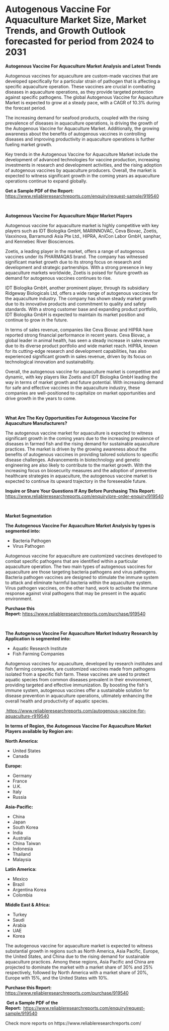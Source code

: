 <p><h1>Autogenous Vaccine For Aquaculture Market Size, Market Trends, and Growth Outlook forecasted for period from 2024 to 2031</h1></p><p><strong>Autogenous Vaccine For Aquaculture Market Analysis and Latest Trends</strong></p>
<p><p>Autogenous vaccines for aquaculture are custom-made vaccines that are developed specifically for a particular strain of pathogen that is affecting a specific aquaculture operation. These vaccines are crucial in combating diseases in aquaculture operations, as they provide targeted protection against specific pathogens. The global Autogenous Vaccine for Aquaculture Market is expected to grow at a steady pace, with a CAGR of 10.3% during the forecast period.</p><p>The increasing demand for seafood products, coupled with the rising prevalence of diseases in aquaculture operations, is driving the growth of the Autogenous Vaccine for Aquaculture Market. Additionally, the growing awareness about the benefits of autogenous vaccines in controlling diseases and improving productivity in aquaculture operations is further fueling market growth.</p><p>Key trends in the Autogenous Vaccine for Aquaculture Market include the development of advanced technologies for vaccine production, increasing investments in research and development activities, and the rising adoption of autogenous vaccines by aquaculture producers. Overall, the market is expected to witness significant growth in the coming years as aquaculture operations continue to expand globally.</p></p>
<p><strong>Get a Sample PDF of the Report:&nbsp;</strong> <a href="https://www.reliableresearchreports.com/enquiry/request-sample/919540">https://www.reliableresearchreports.com/enquiry/request-sample/919540</a></p>
<p>&nbsp;</p>
<p><strong>Autogenous Vaccine For Aquaculture Major Market Players</strong></p>
<p><p>Autogenous vaccine for aquaculture market is highly competitive with key players such as IDT Biologika GmbH, MARINNOVAC, Ceva Biovac, Zoetis, Vaxxinova, Barramundi Asia Pte Ltd., HIPRA, AniCon Labor GmbH, sanphar, and Kennebec River Biosciences. </p><p>Zoetis, a leading player in the market, offers a range of autogenous vaccines under its PHARMAQAS brand. The company has witnessed significant market growth due to its strong focus on research and development and strategic partnerships. With a strong presence in key aquaculture markets worldwide, Zoetis is poised for future growth as demand for autogenous vaccines continues to rise.</p><p>IDT Biologika GmbH, another prominent player, through its subsidiary Ridgeway Biologicals Ltd, offers a wide range of autogenous vaccines for the aquaculture industry. The company has shown steady market growth due to its innovative products and commitment to quality and safety standards. With a strong customer base and expanding product portfolio, IDT Biologika GmbH is expected to maintain its market position and continue to grow in the future.</p><p>In terms of sales revenue, companies like Ceva Biovac and HIPRA have reported strong financial performance in recent years. Ceva Biovac, a global leader in animal health, has seen a steady increase in sales revenue due to its diverse product portfolio and wide market reach. HIPRA, known for its cutting-edge research and development capabilities, has also experienced significant growth in sales revenue, driven by its focus on technological innovation and sustainability.</p><p>Overall, the autogenous vaccine for aquaculture market is competitive and dynamic, with key players like Zoetis and IDT Biologika GmbH leading the way in terms of market growth and future potential. With increasing demand for safe and effective vaccines in the aquaculture industry, these companies are well-positioned to capitalize on market opportunities and drive growth in the years to come.</p></p>
<p>&nbsp;</p>
<p><strong>What Are The Key Opportunities For Autogenous Vaccine For Aquaculture Manufacturers?</strong></p>
<p><p>The autogenous vaccine market for aquaculture is expected to witness significant growth in the coming years due to the increasing prevalence of diseases in farmed fish and the rising demand for sustainable aquaculture practices. The market is driven by the growing awareness about the benefits of autogenous vaccines in providing tailored solutions to specific disease challenges. Advancements in biotechnology and genetic engineering are also likely to contribute to the market growth. With the increasing focus on biosecurity measures and the adoption of preventive healthcare strategies in aquaculture, the autogenous vaccine market is expected to continue its upward trajectory in the foreseeable future.</p></p>
<p><strong>Inquire or Share Your Questions If Any Before Purchasing This Report:</strong> <a href="https://www.reliableresearchreports.com/enquiry/pre-order-enquiry/919540">https://www.reliableresearchreports.com/enquiry/pre-order-enquiry/919540</a></p>
<p>&nbsp;</p>
<p><strong>Market Segmentation</strong></p>
<p><strong>The Autogenous Vaccine For Aquaculture Market Analysis by types is segmented into:</strong></p>
<p><ul><li>Bacteria Pathogen</li><li>Virus Pathogen</li></ul></p>
<p><p>Autogenous vaccine for aquaculture are customized vaccines developed to combat specific pathogens that are identified within a particular aquaculture operation. The two main types of autogenous vaccines for aquaculture are those targeting bacteria pathogens and virus pathogens. Bacteria pathogen vaccines are designed to stimulate the immune system to attack and eliminate harmful bacteria within the aquaculture system. Virus pathogen vaccines, on the other hand, work to activate the immune response against viral pathogens that may be present in the aquatic environment.</p></p>
<p><strong>Purchase this Report:&nbsp;</strong><a href="https://www.reliableresearchreports.com/purchase/919540">https://www.reliableresearchreports.com/purchase/919540</a></p>
<p>&nbsp;</p>
<p><strong>The Autogenous Vaccine For Aquaculture Market Industry Research by Application is segmented into:</strong></p>
<p><ul><li>Aquatic Research Institute</li><li>Fish Farming Companies</li></ul></p>
<p><p>Autogenous vaccines for aquaculture, developed by research institutes and fish farming companies, are customized vaccines made from pathogens isolated from a specific fish farm. These vaccines are used to protect aquatic species from common diseases prevalent in their environment, providing targeted and effective immunization. By boosting the fish's immune system, autogenous vaccines offer a sustainable solution for disease prevention in aquaculture operations, ultimately enhancing the overall health and productivity of aquatic species.</p></p>
<p><a href="https://www.reliableresearchreports.com/autogenous-vaccine-for-aquaculture-r919540">&nbsp;https://www.reliableresearchreports.com/autogenous-vaccine-for-aquaculture-r919540</a></p>
<p><strong>In terms of Region, the Autogenous Vaccine For Aquaculture Market Players available by Region are:</strong></p>
<p>
    <p> <strong> North America: </strong>
        <ul>
            <li>United States</li>
            <li>Canada</li>
        </ul>
        </p> 
    <p> <strong> Europe: </strong>
        <ul>
            <li>Germany</li>
            <li>France</li>
            <li>U.K.</li>
            <li>Italy</li>
            <li>Russia</li>
        </ul>
        </p> 
    <p> <strong> Asia-Pacific: </strong>
        <ul>
            <li>China</li>
            <li>Japan</li>
            <li>South Korea</li>
            <li>India</li>
            <li>Australia</li>
            <li>China Taiwan</li>
            <li>Indonesia</li>
            <li>Thailand</li>
            <li>Malaysia</li>
        </ul>
        </p> 
    <p> <strong> Latin America: </strong>
        <ul>
            <li>Mexico</li>
            <li>Brazil</li>
            <li>Argentina Korea</li>
            <li>Colombia</li>
        </ul>
        </p> 
    <p> <strong> Middle East & Africa: </strong>
        <ul>
            <li>Turkey</li>
            <li>Saudi</li>
            <li>Arabia</li>
            <li>UAE</li>
            <li>Korea</li>
        </ul>
    </p>
    </p>
<p><p>The autogenous vaccine for aquaculture market is expected to witness substantial growth in regions such as North America, Asia Pacific, Europe, the United States, and China due to the rising demand for sustainable aquaculture practices. Among these regions, Asia Pacific and China are projected to dominate the market with a market share of 30% and 25% respectively, followed by North America with a market share of 20%, Europe with 15%, and the United States with 10%.</p></p>
<p><strong>Purchase this Report: </strong><a href="https://www.reliableresearchreports.com/purchase/919540">https://www.reliableresearchreports.com/purchase/919540</a></p>
<p>&nbsp;<strong>Get a Sample PDF of the Report:&nbsp;&nbsp;</strong><a href="https://www.reliableresearchreports.com/enquiry/request-sample/919540">https://www.reliableresearchreports.com/enquiry/request-sample/919540</a></p>
<p><strong></strong></p>
<p>Check more reports on https://www.reliableresearchreports.com/</p>